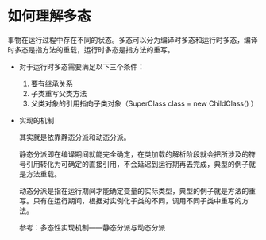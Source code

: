 # 如何理解多态

事物在运行过程中存在不同的状态。多态可以分为编译时多态和运行时多态，编译时多态是指方法的重载，运行时多态是指方法的重写。

* 对于运行时多态需要满足以下三个条件：
  
  1. 要有继承关系
  2. 子类重写父类方法
  3. 父类对象的引用指向子类对象（SuperClass class = new ChildClass() ）

* 实现的机制

    其实就是依靠静态分派和动态分派。

    静态分派即在编译期间就能完全确定，在类加载的解析阶段就会把所涉及的符号引用转化为可确定的直接引用，不会延迟到运行期再去完成，典型的例子就是方法重载。

    动态分派是指在运行期间才能确定变量的实际类型，典型的例子就是方法的重写。只有在运行期间，根据对实例化子类的不同，调用不同子类中重写的方法。

    参考：多态性实现机制——静态分派与动态分派